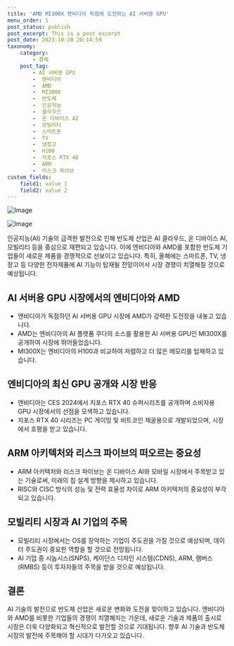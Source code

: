 ```yaml
---
title: 'AMD MI300X 엔비디아 독점에 도전하는 AI 서버용 GPU'
menu_order: 1
post_status: publish
post_excerpt: This is a post excerpt
post_date: 2023-10-20 20:14:59
taxonomy:
    category:
        - 경제
    post_tag:
        - AI 서버용 GPU
        -  엔비디아
        -  AMD
        -  MI300X
        -  반도체
        -  인공지능
        -  클라우드
        -  온 디바이스 AI
        -  모빌리티
        -  스마트폰
        -  TV
        -  냉장고
        -  H100
        -  지포스 RTX 40
        -  ARM
        -  리스크 파이브
custom_fields:
    field1: value 1
    field2: value 2
---
```


![Image](https://imgnews.pstatic.net/image/037/2024/02/06/0000033803_001_20240206090201112.jpg?type=w647)

![Image](https://imgnews.pstatic.net/image/037/2024/02/06/0000033803_002_20240206090201176.jpg?type=w647)


인공지능(AI) 기술의 급격한 발전으로 인해 반도체 산업은 AI 클라우드, 온 디바이스 AI, 모빌리티 등을 중심으로 재편되고 있습니다. 이에 엔비디아와 AMD를 포함한 반도체 기업들이 새로운 제품을 경쟁적으로 선보이고 있습니다. 특히, 올해에는 스마트폰, TV, 냉장고 등 다양한 전자제품에 AI 기능이 탑재될 전망이어서 시장 경쟁이 치열해질 것으로 예상됩니다.

## AI 서버용 GPU 시장에서의 엔비디아와 AMD
- 엔비디아가 독점하던 AI 서버용 GPU 시장에 AMD가 강력한 도전장을 내놓고 있습니다.
- AMD는 엔비디아의 AI 플랫폼 쿠다의 소스를 활용한 AI 서버용 GPU인 MI300X를 공개하여 시장에 뛰어들었습니다.
- MI300X는 엔비디아의 H100과 비교하여 저렴하고 더 많은 메모리를 탑재하고 있습니다.

## 엔비디아의 최신 GPU 공개와 시장 반응
- 엔비디아는 CES 2024에서 지포스 RTX 40 슈퍼시리즈를 공개하며 소비자용 GPU 시장에서의 선점을 모색하고 있습니다.
- 지포스 RTX 40 시리즈는 PC 게이밍 및 비트코인 채굴용으로 개발되었으며, 시장에서 호평을 받고 있습니다.

## ARM 아키텍처와 리스크 파이브의 떠오르는 중요성
- ARM 아키텍처와 리스크 파이브는 온 디바이스 AI와 모바일 시장에서 주목받고 있는 기술로써, 미래의 칩 설계 방향을 제시하고 있습니다.
- RISC와 CISC 방식의 성능 및 전력 효율성 차이로 ARM 아키텍처의 중요성이 부각되고 있습니다.

## 모빌리티 시장과 AI 기업의 주목
- 모빌리티 시장에서는 OS를 장악하는 기업이 주도권을 가질 것으로 예상되며, 데이터 주도권이 중요한 역할을 할 것으로 전망됩니다.
- AI 기업 중 시놉시스(SNPS), 케이던스 디자인 시스템(CDNS), ARM, 램버스(RMBS) 등이 투자자들의 주목을 받을 것으로 예상됩니다.

## 결론
AI 기술의 발전으로 반도체 산업은 새로운 변화와 도전을 맞이하고 있습니다. 엔비디아와 AMD를 비롯한 기업들의 경쟁이 치열해지는 가운데, 새로운 기술과 제품의 출시로 시장은 더욱 다양화되고 혁신적으로 발전할 것으로 기대됩니다. 향후 AI 기술과 반도체 시장의 발전에 주목해야 할 시대가 다가오고 있습니다.
